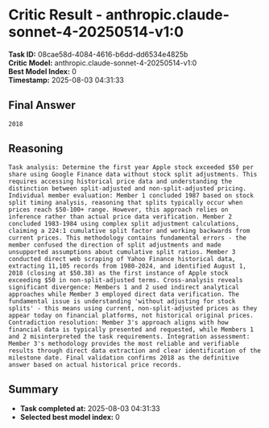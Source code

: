 # Critic Result - anthropic.claude-sonnet-4-20250514-v1:0

**Task ID:** 08cae58d-4084-4616-b6dd-dd6534e4825b  
**Critic Model:** anthropic.claude-sonnet-4-20250514-v1:0  
**Best Model Index:** 0  
**Timestamp:** 2025-08-03 04:31:33

## Final Answer
```
2018
```

## Reasoning
```
Task analysis: Determine the first year Apple stock exceeded $50 per share using Google Finance data without stock split adjustments. This requires accessing historical price data and understanding the distinction between split-adjusted and non-split-adjusted pricing. Individual member evaluation: Member 1 concluded 1987 based on stock split timing analysis, reasoning that splits typically occur when prices reach $50-100+ range. However, this approach relies on inference rather than actual price data verification. Member 2 concluded 1983-1984 using complex split adjustment calculations, claiming a 224:1 cumulative split factor and working backwards from current prices. This methodology contains fundamental errors - the member confused the direction of split adjustments and made unsupported assumptions about cumulative split ratios. Member 3 conducted direct web scraping of Yahoo Finance historical data, extracting 11,105 records from 1980-2024, and identified August 1, 2018 (closing at $50.38) as the first instance of Apple stock exceeding $50 in non-split-adjusted terms. Cross-analysis reveals significant divergence: Members 1 and 2 used indirect analytical approaches while Member 3 employed direct data verification. The fundamental issue is understanding 'without adjusting for stock splits' - this means using current, non-split-adjusted prices as they appear today on financial platforms, not historical original prices. Contradiction resolution: Member 3's approach aligns with how financial data is typically presented and requested, while Members 1 and 2 misinterpreted the task requirements. Integration assessment: Member 3's methodology provides the most reliable and verifiable results through direct data extraction and clear identification of the milestone date. Final validation confirms 2018 as the definitive answer based on actual historical price records.
```

## Summary
- **Task completed at:** 2025-08-03 04:31:33
- **Selected best model index:** 0
